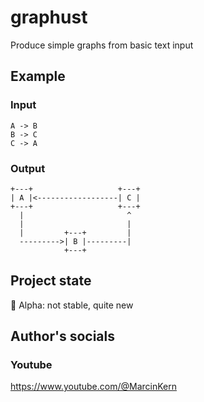 # graphust

Produce simple graphs from basic text input

## Example

### Input
```
A -> B
B -> C
C -> A
```

### Output
```
+---+                   +---+
| A |<------------------| C |
+---+                   +---+
  |                       ^
  |                       |
  |         +---+         |
  --------->| B |---------|
            +---+
```

## Project state
:egg: Alpha: not stable, quite new

## Author's socials
### Youtube
https://www.youtube.com/@MarcinKern
